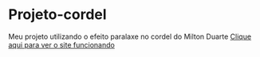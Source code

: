 # Projeto-cordel
Meu projeto utilizando o efeito paralaxe no cordel do Milton Duarte
[Clique aqui para ver o site funcionando]('https://megelado.github.io/Projeto-cordel/')
